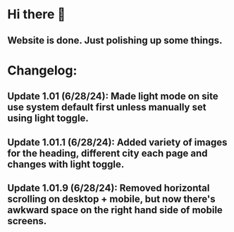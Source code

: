 # Hi there 👋

## Website is done. Just polishing up some things.

# Changelog:
## Update 1.01 (6/28/24): Made light mode on site use system default first unless manually set using light toggle.
## Update 1.01.1 (6/28/24): Added variety of images for the heading, different city each page and changes with light toggle.
## Update 1.01.9 (6/28/24): Removed horizontal scrolling on desktop + mobile, but now there's awkward space on the right hand side of mobile screens.
